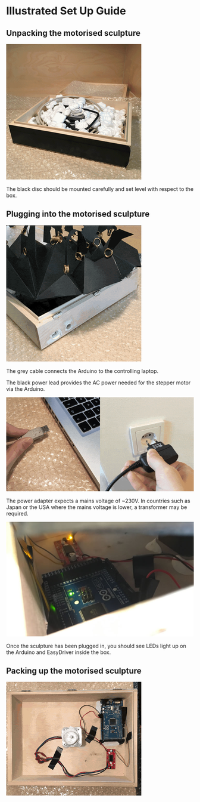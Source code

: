 # Illustrated Set Up Guide


## Unpacking the motorised sculpture

![Unpacking the motorised sculpture animated GIF](unpacking.gif)

The black disc should be mounted carefully and set level with respect to the box.


## Plugging into the motorised sculpture

![Plugging into the motorised sculpture animated GIF](box-plugging.gif)

The grey cable connects the Arduino to the controlling laptop.

The black power lead provides the AC power needed for the stepper motor via the Arduino.

![Plugging into the motorised sculpture animated GIF](power-laptop-plugging.gif)

The power adapter expects a mains voltage of ~230V. In countries such as Japan or the USA where the mains voltage is lower, a transformer may be required.

![Illuminated Arduino LEDs inside box](arduino-leds.jpg)

Once the sculpture has been plugged in, you should see LEDs light up on the Arduino and EasyDriver inside the box.


## Packing up the motorised sculpture

![Packing up the motorised sculpture animated GIF](packing-up.gif)
